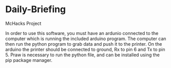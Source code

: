 # Daily-Briefing
McHacks Project

In order to use this software, you must have an ardunio connected to the computer which is running the included arduino program. The computer can then run the python program to grab data and push it to the printer.  On the arduino the printer should be connected to ground, Rx to pin 6 and Tx to pin 5.  Praw is necessary to run the python file, and can be installed using the pip package manager.
